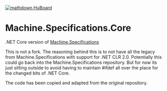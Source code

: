 [![mathdown HuBoard](https://img.shields.io/github/issues/einari/machine.specifications.core.svg?label=issues%20%28HuBoard%29)](https://huboard.com/einari/machine.specifications.core)

# Machine.Specifications.Core
.NET Core version of [Machine.Specifications](https://github.com/machine)

This is not a fork. The reasoning behind this is to not have all the legacy from Machine.Specifications with support for .NET CLR 2.0. Potentially this could go back into the Machine.Specifications repository. But for now its just sitting outside to avoid having to maintain #ifdef all over the place for the changed bits of .NET Core.

The code has been copied and adapted from the original repository. 
